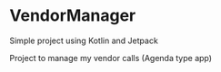 # VendorManager
Simple project using Kotlin and Jetpack

Project to manage my vendor calls (Agenda type app)
